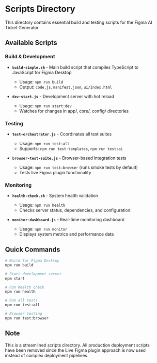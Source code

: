 # Scripts Directory

This directory contains essential build and testing scripts for the Figma AI Ticket Generator.

## Available Scripts

### Build & Development
- **`build-simple.sh`** - Main build script that compiles TypeScript to JavaScript for Figma Desktop
  - Usage: `npm run build`
  - Output: `code.js`, `manifest.json`, `ui/index.html`

- **`dev-start.js`** - Development server with hot reload
  - Usage: `npm run start:dev`
  - Watches for changes in app/, core/, config/ directories

### Testing
- **`test-orchestrator.js`** - Coordinates all test suites
  - Usage: `npm run test:all`
  - Supports: `npm run test:templates`, `npm run test:ai`

- **`browser-test-suite.js`** - Browser-based integration tests
  - Usage: `npm run test:browser` (runs smoke tests by default)
  - Tests live Figma plugin functionality

### Monitoring
- **`health-check.sh`** - System health validation
  - Usage: `npm run health`
  - Checks server status, dependencies, and configuration

- **`monitor-dashboard.js`** - Real-time monitoring dashboard
  - Usage: `npm run monitor`
  - Displays system metrics and performance data

## Quick Commands

```bash
# Build for Figma Desktop
npm run build

# Start development server
npm start

# Run health check
npm run health

# Run all tests
npm run test:all

# Browser testing
npm run test:browser
```

## Note
This is a streamlined scripts directory. All production deployment scripts have been removed since the Live Figma plugin approach is now used instead of complex deployment pipelines.